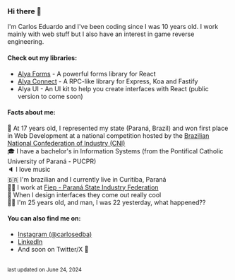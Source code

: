 ### Hi there 👋

I'm Carlos Eduardo and I've been coding since I was 10 years old. I work mainly with web stuff but I also have an interest in game reverse engineering.

#### Check out my libraries:

- [Alya Forms](https://github.com/alyalabs/alya-forms) - A powerful forms library for React
- [Alya Connect](https://github.com/alyalabs/alya-connect) - A RPC-like library for Express, Koa and Fastify
- Alya UI - An UI kit to help you create interfaces with React (public version to come soon)

#### Facts about me:

🥇  At 17 years old, I represented my state (Paraná, Brazil) and won first place in Web Development at a national competition hosted by the [Brazilian National Confederation of Industry (CNI)](https://www.portaldaindustria.com.br/cni/en/about/)
<br>
🎓  I have a bachelor's in Information Systems (from the Pontifical Catholic University of Paraná - PUCPR)
<br>
🔈  I love music
<br>
🇧🇷  I'm brazilian and I currently live in Curitiba, Paraná
<br>
🧑‍💻  I work at [Fiep - Paraná State Industry Federation](https://www.linkedin.com/company/fiep)
<br>
🍎  When I design interfaces they come out really cool
<br>
👨‍🦳  I'm 25 years old, and man, I was 22 yesterday, what happened??

#### You can also find me on:

- [Instagram (@carlosedba)](https://instagram.com/carlosedba)
- [LinkedIn](https://www.linkedin.com/in/carlosalmeida)
- And soon on Twitter/X 👀
  
<br>
<sup>last updated on June 24, 2024</sup>

<!--
**carlosedba/carlosedba** is a ✨ _special_ ✨ repository because its `README.md` (this file) appears on your GitHub profile.

Here are some ideas to get you started:
- 🔭 I’m currently working on ...
- 🌱 I’m currently learning ...
- 👯 I’m looking to collaborate on ...
- 🤔 I’m looking for help with ...
- 💬 Ask me about ...
- 📫 How to reach me: ...
- 😄 Pronouns: ...
- ⚡ Fun fact: ...
-->

